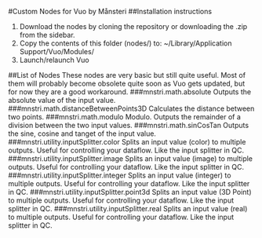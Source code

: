 #Custom Nodes for Vuo by Månsteri
##Installation instructions
<ol>
  <li>Download the nodes by cloning the repository or downloading the .zip from the sidebar.</li>
  <li>Copy the contents of this folder (nodes/) to: ~/Library/Application Support/Vuo/Modules/</li>
  <li>Launch/relaunch Vuo</li>
</ol>
##List of Nodes
These nodes are very basic but still quite useful. Most of them will probably become obsolete quite soon as Vuo gets updated, but for now they are a good workaround.
###mnstri.math.absolute
Outputs the absolute value of the input value.
###mnstri.math.distanceBetweenPoints3D
Calculates the distance between two points.
###mnstri.math.modulo
Modulo. Outputs the remainder of a division between the two input values.
###mnstri.math.sinCosTan
Outputs the sine, cosine and tanget of the input value.
###mnstri.utility.inputSplitter.color
Splits an input value (color) to multiple outputs. Useful for controlling your dataflow. Like the input splitter in QC.
###mnstri.utility.inputSplitter.image
Splits an input value (image) to multiple outputs. Useful for controlling your dataflow. Like the input splitter in QC.
###mnstri.utility.inputSplitter.integer
Splits an input value (integer) to multiple outputs. Useful for controlling your dataflow. Like the input splitter in QC.
###mnstri.utility.inputSplitter.point3d
Splits an input value (3D Point) to multiple outputs. Useful for controlling your dataflow. Like the input splitter in QC.
###mnstri.utility.inputSplitter.real
Splits an input value (real) to multiple outputs. Useful for controlling your dataflow. Like the input splitter in QC.
